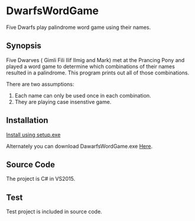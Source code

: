 # DwarfsWordGame
Five Dwarfs play palindrome word game using their names. 

## Synopsis

Five Dwarves ( Gimli Fili Ilif Ilmig and Mark) met at the Prancing Pony and played a word game to determine which combinations of their names resulted in a palindrome. This program prints out all of those combinations.

There are two assumptions:
1. Each name can only be used once in each combination.
2. They are playing case insenstive game.

## Installation

[Install using setup.exe](https://github.com/GladysHuang/DwarfsWordGame/blob/master/setup.exe)

Alternately you can download DawarfsWordGame.exe [Here](https://github.com/GladysHuang/DwarfsWordGame/blob/master/DawarfsWordGame.exe).

## Source Code
The project is C# in VS2015.

## Test
Test project is included in source code. 


